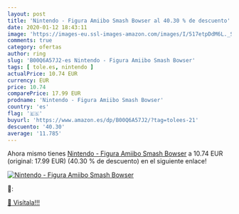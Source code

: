 ```yaml
---
layout: post
title: 'Nintendo - Figura Amiibo Smash Bowser al 40.30 % de descuento'
date: 2020-01-12 18:43:11
image: 'https://images-eu.ssl-images-amazon.com/images/I/517etpDdM6L._SL200_.jpg'
comments: true
category: ofertas
author: ring
slug: 'B00Q6A57J2-es Nintendo - Figura Amiibo Smash Bowser'
tags: [ tole.es, nintendo ]
actualPrice: 10.74 EUR
currency: EUR
price: 10.74
comparePrice: 17.99 EUR
prodname: 'Nintendo - Figura Amiibo Smash Bowser'
country: 'es'
flag: '🇪🇸'
buyurl: 'https://www.amazon.es/dp/B00Q6A57J2/?tag=tolees-21'
descuento: '40.30'
average: '11.785'
---
```


Ahora mismo tienes [Nintendo - Figura Amiibo Smash Bowser](https://www.amazon.es/dp/B00Q6A57J2/?tag=tolees-21) a 10.74 EUR (original: 17.99 EUR) (40.30 %  de descuento) en el siguiente enlace!

[![Nintendo - Figura Amiibo Smash Bowser](https://images-eu.ssl-images-amazon.com/images/I/517etpDdM6L._SL200_.jpg)](https://www.amazon.es/dp/B00Q6A57J2/?tag=tolees-21)

🔎:


[🛒 Visítala!!!](https://www.amazon.es/dp/B00Q6A57J2/?tag=tolees-21)
